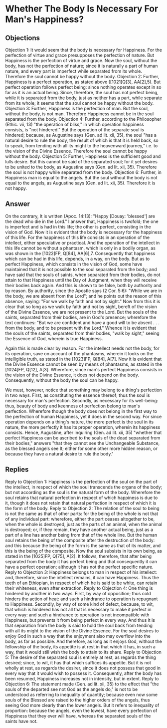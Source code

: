 # Whether The Body Is Necessary For Man's Happiness?
## Objections
Objection 1: It would seem that the body is necessary for Happiness. For the perfection of virtue and grace presupposes the perfection of nature. But Happiness is the perfection of virtue and grace. Now the soul, without the body, has not the perfection of nature; since it is naturally a part of human nature, and every part is imperfect while separated from its whole. Therefore the soul cannot be happy without the body.
Objection 2: Further, Happiness is a perfect operation, as stated above ([1021]Q[3], AA[2],5). But perfect operation follows perfect being: since nothing operates except in so far as it is an actual being. Since, therefore, the soul has not perfect being, while it is separated from the body, just as neither has a part, while separate from its whole; it seems that the soul cannot be happy without the body.
Objection 3: Further, Happiness is the perfection of man. But the soul, without the body, is not man. Therefore Happiness cannot be in the soul separated from the body.
Objection 4: Further, according to the Philosopher (Ethic. vii, 13) "the operation of bliss," in which operation happiness consists, is "not hindered." But the operation of the separate soul is hindered; because, as Augustine says (Gen. ad lit. xii, 35), the soul "has a natural desire to rule the body, the result of which is that it is held back, so to speak, from tending with all its might to the heavenward journey," i.e. to the vision of the Divine Essence. Therefore the soul cannot be happy without the body.
Objection 5: Further, Happiness is the sufficient good and lulls desire. But this cannot be said of the separated soul; for it yet desires to be united to the body, as Augustine says (Gen. ad lit. xii, 35). Therefore the soul is not happy while separated from the body.
Objection 6: Further, in Happiness man is equal to the angels. But the soul without the body is not equal to the angels, as Augustine says (Gen. ad lit. xii, 35). Therefore it is not happy.
## Answer
On the contrary, It is written (Apoc. 14:13): "Happy [Douay: 'blessed'] are the dead who die in the Lord."
I answer that, Happiness is twofold; the one is imperfect and is had in this life; the other is perfect, consisting in the vision of God. Now it is evident that the body is necessary for the happiness of this life. For the happiness of this life consists in an operation of the intellect, either speculative or practical. And the operation of the intellect in this life cannot be without a phantasm, which is only in a bodily organ, as was shown in the [1022]FP, Q[84], AA[6],7. Consequently that happiness which can be had in this life, depends, in a way, on the body. But as to perfect Happiness, which consists in the vision of God, some have maintained that it is not possible to the soul separated from the body; and have said that the souls of saints, when separated from their bodies, do not attain to that Happiness until the Day of Judgment, when they will receive their bodies back again. And this is shown to be false, both by authority and by reason. By authority, since the Apostle says (2 Cor. 5:6): "While we are in the body, we are absent from the Lord"; and he points out the reason of this absence, saying: "For we walk by faith and not by sight." Now from this it is clear that so long as we walk by faith and not by sight, bereft of the vision of the Divine Essence, we are not present to the Lord. But the souls of the saints, separated from their bodies, are in God's presence; wherefore the text continues: "But we are confident and have a good will to be absent . . . from the body, and to be present with the Lord." Whence it is evident that the souls of the saints, separated from their bodies, "walk by sight," seeing the Essence of God, wherein is true Happiness.

Again this is made clear by reason. For the intellect needs not the body, for its operation, save on account of the phantasms, wherein it looks on the intelligible truth, as stated in the [1023]FP, Q[84], A[7]. Now it is evident that the Divine Essence cannot be seen by means of phantasms, as stated in the [1024]FP, Q[12], A[3]. Wherefore, since man's perfect Happiness consists in the vision of the Divine Essence, it does not depend on the body. Consequently, without the body the soul can be happy.

We must, however, notice that something may belong to a thing's perfection in two ways. First, as constituting the essence thereof; thus the soul is necessary for man's perfection. Secondly, as necessary for its well-being: thus, beauty of body and keenness of perfection belong to man's perfection. Wherefore though the body does not belong in the first way to the perfection of human Happiness, yet it does in the second way. For since operation depends on a thing's nature, the more perfect is the soul in its nature, the more perfectly it has its proper operation, wherein its happiness consists. Hence, Augustine, after inquiring (Gen. ad lit. xii, 35) "whether that perfect Happiness can be ascribed to the souls of the dead separated from their bodies," answers "that they cannot see the Unchangeable Substance, as the blessed angels see It; either for some other more hidden reason, or because they have a natural desire to rule the body."
## Replies
Reply to Objection 1: Happiness is the perfection of the soul on the part of the intellect, in respect of which the soul transcends the organs of the body; but not according as the soul is the natural form of the body. Wherefore the soul retains that natural perfection in respect of which happiness is due to it, though it does not retain that natural perfection in respect of which it is the form of the body.
Reply to Objection 2: The relation of the soul to being is not the same as that of other parts: for the being of the whole is not that of any individual part: wherefore, either the part ceases altogether to be, when the whole is destroyed, just as the parts of an animal, when the animal is destroyed; or, if they remain, they have another actual being, just as a part of a line has another being from that of the whole line. But the human soul retains the being of the composite after the destruction of the body: and this because the being of the form is the same as that of its matter, and this is the being of the composite. Now the soul subsists in its own being, as stated in the [1025]FP, Q[75], A[2]. It follows, therefore, that after being separated from the body it has perfect being and that consequently it can have a perfect operation; although it has not the perfect specific nature.
Reply to Objection 3: Happiness belongs to man in respect of his intellect: and, therefore, since the intellect remains, it can have Happiness. Thus the teeth of an Ethiopian, in respect of which he is said to be white, can retain their whiteness, even after extraction.
Reply to Objection 4: One thing is hindered by another in two ways. First, by way of opposition; thus cold hinders the action of heat: and such a hindrance to operation is repugnant to Happiness. Secondly, by way of some kind of defect, because, to wit, that which is hindered has not all that is necessary to make it perfect in every way: and such a hindrance to operation is not incompatible with Happiness, but prevents it from being perfect in every way. And thus it is that separation from the body is said to hold the soul back from tending with all its might to the vision of the Divine Essence. For the soul desires to enjoy God in such a way that the enjoyment also may overflow into the body, as far as possible. And therefore, as long as it enjoys God, without the fellowship of the body, its appetite is at rest in that which it has, in such a way, that it would still wish the body to attain to its share.
Reply to Objection 5: The desire of the separated soul is entirely at rest, as regards the thing desired; since, to wit, it has that which suffices its appetite. But it is not wholly at rest, as regards the desirer, since it does not possess that good in every way that it would wish to possess it. Consequently, after the body has been resumed, Happiness increases not in intensity, but in extent.
Reply to Objection 6: The statement made (Gen. ad lit. xii, 35) to the effect that "the souls of the departed see not God as the angels do," is not to be understood as referring to inequality of quantity; because even now some souls of the Blessed are raised to the higher orders of the angels, thus seeing God more clearly than the lower angels. But it refers to inequality of proportion: because the angels, even the lowest, have every perfection of Happiness that they ever will have, whereas the separated souls of the saints have not.